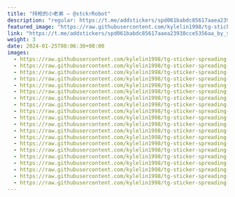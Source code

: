 ```yaml
---
title: "持枪的小老弟 — @stckrRobot"
description: "regular: https://t.me/addstickers/spd061babdc85617aaea23938cce5356aa_by_stckrRobot"
featured_image: "https://raw.githubusercontent.com/kylelin1998/tg-sticker-spreading-worldwide-images/main/img/73ac2e88-9914-4cc4-beaa-d92b44cbc486.jpg"
link: "https://t.me/addstickers/spd061babdc85617aaea23938cce5356aa_by_stckrRobot"
weight: 3
date: 2024-01-25T08:06:30+08:00
images:
  - https://raw.githubusercontent.com/kylelin1998/tg-sticker-spreading-worldwide-images/main/img/73ac2e88-9914-4cc4-beaa-d92b44cbc486.jpg
  - https://raw.githubusercontent.com/kylelin1998/tg-sticker-spreading-worldwide-images/main/img/21177d41-6976-4c9e-a005-d2f0041a1dac.jpg
  - https://raw.githubusercontent.com/kylelin1998/tg-sticker-spreading-worldwide-images/main/img/fa67d753-a44d-4666-8efb-7708dec50643.jpg
  - https://raw.githubusercontent.com/kylelin1998/tg-sticker-spreading-worldwide-images/main/img/d8cc5471-9e1c-436b-973a-6c350e98194d.jpg
  - https://raw.githubusercontent.com/kylelin1998/tg-sticker-spreading-worldwide-images/main/img/0bd27803-a1ab-4c2c-a479-55c486899b8f.jpg
  - https://raw.githubusercontent.com/kylelin1998/tg-sticker-spreading-worldwide-images/main/img/9a2e8666-5a0b-481a-9c80-13cb7a6bf7e4.jpg
  - https://raw.githubusercontent.com/kylelin1998/tg-sticker-spreading-worldwide-images/main/img/57e1438c-32a6-412d-8145-df1f85fe9bf9.jpg
  - https://raw.githubusercontent.com/kylelin1998/tg-sticker-spreading-worldwide-images/main/img/d00577b1-7ff1-4796-8866-b4b97e6d9d8c.jpg
  - https://raw.githubusercontent.com/kylelin1998/tg-sticker-spreading-worldwide-images/main/img/bb183d7d-3f66-49fe-a7a1-d3e64845ef72.jpg
  - https://raw.githubusercontent.com/kylelin1998/tg-sticker-spreading-worldwide-images/main/img/90d1e70c-1187-46a6-8415-3dd163fcafc7.jpg
  - https://raw.githubusercontent.com/kylelin1998/tg-sticker-spreading-worldwide-images/main/img/7b2646ab-0a84-4949-b74b-da46db8d22c0.jpg
  - https://raw.githubusercontent.com/kylelin1998/tg-sticker-spreading-worldwide-images/main/img/3900c865-2672-47d3-a1ed-c9aedfa7dbfa.jpg
  - https://raw.githubusercontent.com/kylelin1998/tg-sticker-spreading-worldwide-images/main/img/a695be90-cee3-4adc-8bc8-e6c537d628f3.jpg
  - https://raw.githubusercontent.com/kylelin1998/tg-sticker-spreading-worldwide-images/main/img/6081ec84-2a3f-4767-ae27-78c9650bf6bc.jpg
  - https://raw.githubusercontent.com/kylelin1998/tg-sticker-spreading-worldwide-images/main/img/38283571-98df-4e7a-97e5-95b2c41e3aa1.jpg
  - https://raw.githubusercontent.com/kylelin1998/tg-sticker-spreading-worldwide-images/main/img/d54f62e7-9999-492e-ba5d-69d5f90ec94c.jpg
  - https://raw.githubusercontent.com/kylelin1998/tg-sticker-spreading-worldwide-images/main/img/1abbfd52-2e43-436e-83fc-170e5cbac3c6.jpg
  - https://raw.githubusercontent.com/kylelin1998/tg-sticker-spreading-worldwide-images/main/img/0a851048-73b0-4972-b84a-d18671c4b6a9.jpg
  - https://raw.githubusercontent.com/kylelin1998/tg-sticker-spreading-worldwide-images/main/img/875c1df5-b4af-4032-8011-d95dad7e6b85.jpg
  - https://raw.githubusercontent.com/kylelin1998/tg-sticker-spreading-worldwide-images/main/img/8224d12b-4326-41a1-8efe-74533f856d2b.jpg
---
```

